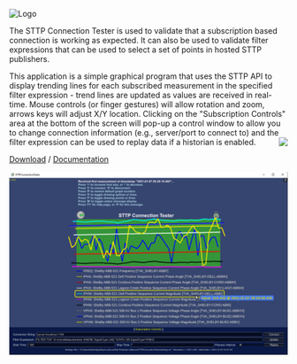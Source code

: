 ![Logo](https://gridprotectionalliance.org/images/products/productTitles75/STTP_CTester.png)

The STTP Connection Tester is used to validate that a subscription based connection is working as expected. It can also be used to validate filter expressions that can be used to select a set of points in hosted STTP publishers.

This application is a simple graphical program that uses the STTP API to display trending lines for each subscribed measurement in the specified filter expression - trend lines are updated as values are received in real-time. Mouse controls (or finger gestures) will allow rotation and zoom, arrows keys will adjust X/Y location. Clicking on the "Subscription Controls" area at the bottom of the screen will pop-up a control window to allow you to change connection information (e.g., server/port to connect to) and the filter expression can be used to replay data if a historian is enabled.
<img align="right" src="https://raw.githubusercontent.com/sttp/cppapi/master/src/sttp.png">

[Download](https://github.com/sttp/connection-tester/releases)
 / [Documentation](https://sttp.github.io/connection-tester/)

![Screen Shot](docs/ScreenShot.png)
